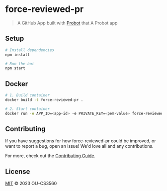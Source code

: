 # force-reviewed-pr

> A GitHub App built with [Probot](https://github.com/probot/probot) that A Probot app

## Setup

```sh
# Install dependencies
npm install

# Run the bot
npm start
```

## Docker

```sh
# 1. Build container
docker build -t force-reviewed-pr .

# 2. Start container
docker run -e APP_ID=<app-id> -e PRIVATE_KEY=<pem-value> force-reviewed-pr
```

## Contributing

If you have suggestions for how force-reviewed-pr could be improved, or want to report a bug, open an issue! We'd love all and any contributions.

For more, check out the [Contributing Guide](CONTRIBUTING.md).

## License

[MIT](LICENSE) © 2023 OU-CS3560
